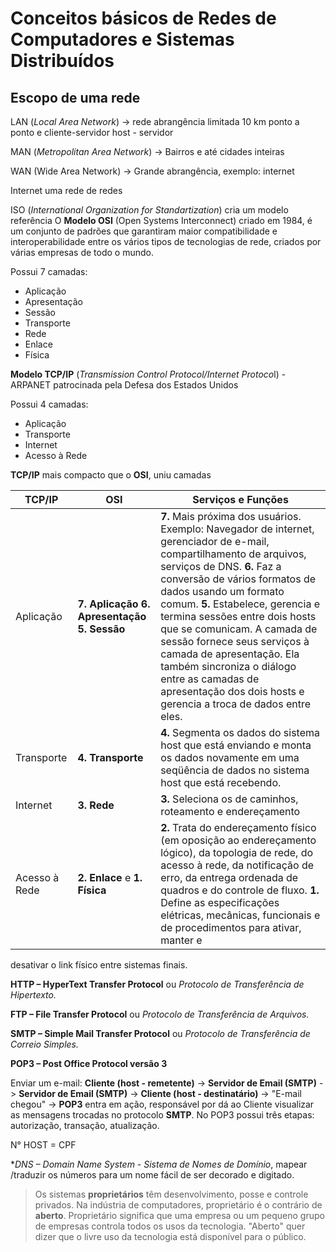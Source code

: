 # Conceitos básicos de Redes de Computadores e Sistemas Distribuídos
## Escopo de uma rede

LAN (*Local Area Network*) -> rede abrangência limitada
10 km
ponto a ponto e cliente-servidor
host - servidor

MAN (*Metropolitan Area Network*) -> Bairros e até cidades inteiras

WAN (Wide Area Network) -> Grande abrangência, exemplo: internet

Internet uma rede de redes

ISO (*International Organization for Standartization*) cria um modelo referência O **Modelo OSI** (Open Systems Interconnect)  criado em 1984, é um conjunto de padrões que garantiram maior compatibilidade e interoperabilidade entre os vários tipos de tecnologias de rede, criados por várias empresas de todo o mundo.

Possui 7 camadas:

 - Aplicação
 - Apresentação
 - Sessão
 - Transporte
 - Rede
 - Enlace
 - Física

**Modelo TCP/IP** (*Transmission Control Protocol/Internet Protoco*l) - ARPANET patrocinada pela Defesa dos Estados Unidos

Possui 4 camadas:

 - Aplicação
 - Transporte
 - Internet
 - Acesso à Rede

**TCP/IP** mais compacto que o **OSI**, uniu camadas

|TCP/IP| OSI   | Serviços e Funções
|------------|-----------------|----------
|  Aplicação          | **7. Aplicação 6. Apresentação 5. Sessão**| **7.** Mais próxima dos usuários. Exemplo: Navegador de internet, gerenciador de e-mail, compartilhamento de arquivos, serviços de DNS. **6.** Faz a conversão de vários formatos de dados usando um formato comum. **5.** Estabelece, gerencia e termina sessões entre dois hosts que se comunicam. A camada de sessão fornece seus serviços à camada de apresentação. Ela também sincroniza o diálogo entre as camadas de apresentação dos dois hosts e gerencia a troca de dados entre eles.
|  Transporte         | **4. Transporte**											 | **4.** Segmenta os dados do sistema host que está enviando e monta os dados novamente em uma seqüência de dados no sistema host que está recebendo.  
|  Internet           | **3. Rede**														 | **3.** Seleciona os de caminhos, roteamento e endereçamento
|  Acesso à Rede      | **2. Enlace** e **1. Física**									 |    **2.** Trata do endereçamento físico (em oposição ao endereçamento lógico), da topologia de rede, do acesso à rede, da notificação de erro, da entrega ordenada de quadros e do controle de fluxo. **1.** Define as especificações elétricas, mecânicas, funcionais e de procedimentos para ativar, manter e
desativar o link físico entre sistemas finais.

**HTTP – HyperText Transfer Protocol** ou *Protocolo de Transferência de Hipertexto.*

**FTP – File Transfer Protocol** ou *Protocolo de Transferência de
Arquivos.*

**SMTP – Simple Mail Transfer Protocol** ou *Protocolo de Transferência de Correio Simples.*

**POP3 – Post Office Protocol versão 3** 

Enviar um e-mail: **Cliente (host - remetente)** -> **Servidor de Email (SMTP)** -> **Servidor de Email (SMTP)** -> **Cliente (host - destinatário)** -> "E-mail chegou" -> **POP3** entra em ação, responsável por dá ao Cliente visualizar as mensagens trocadas no protocolo **SMTP**. No POP3 possui três etapas: autorização, transação, atualização.

N° HOST = CPF

**DNS – *Domain Name System** - *Sistema de Nomes de Domínio*, mapear /traduzir os números para um nome fácil de ser decorado e digitado.

> Os sistemas **proprietários** têm desenvolvimento, posse e controle
> privados. Na indústria de computadores, proprietário é o contrário de
> **aberto**. Proprietário significa que uma empresa ou um pequeno grupo de
> empresas controla todos os usos da tecnologia. "Aberto" quer dizer que
> o livre uso da tecnologia está disponível para o público.


